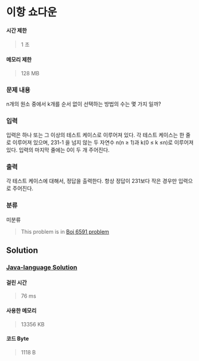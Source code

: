 # 이항 쇼다운
#### 시간 제한
> 1 초
#### 메모리 제한
> 128 MB
### 문제 내용

n개의 원소 중에서 k개를 순서 없이 선택하는 방법의 수는 몇 가지 일까?

### 입력

입력은 하나 또는 그 이상의 테스트 케이스로 이루어져 있다.
각 테스트 케이스는 한 줄로 이루어져 있으며, 231-1 을 넘지 않는 두 자연수 n(n ≥ 1)과 k(0 ≤ k ≤n)로 이루어져 있다.
입력의 마지막 줄에는 0이 두 개 주어진다.

### 출력

각 테스트 케이스에 대해서, 정답을 출력한다. 항상 정답이 231보다 작은 경우만 입력으로 주어진다.

### 분류
미분류
> This problem is in [Boj 6591 problem](https://www.acmicpc.net/problem/6591)

## Solution
### [Java-language Solution](./main.java)
#### 걸린 시간
> 76 ms
#### 사용한 메모리
> 13356 KB
#### 코드 Byte
> 1118 B
